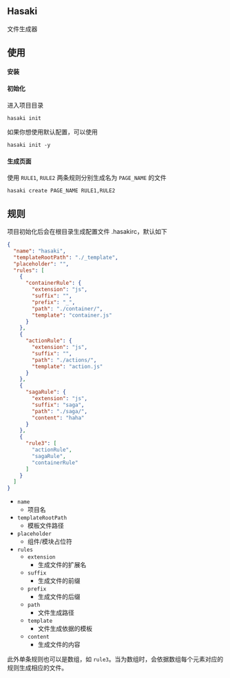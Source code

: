 ## Hasaki

文件生成器

## 使用

#### 安装

#### 初始化

进入项目目录

`hasaki init`

如果你想使用默认配置，可以使用

`hasaki init -y`

#### 生成页面

使用 `RULE1`, `RULE2` 两条规则分别生成名为 `PAGE_NAME` 的文件

`hasaki create PAGE_NAME RULE1,RULE2`

## 规则

项目初始化后会在根目录生成配置文件 .hasakirc，默认如下

```json
{
  "name": "hasaki",
  "templateRootPath": "./_template",
  "placeholder": "",
  "rules": [
    {
      "containerRule": {
        "extension": "js",
        "suffix": "",
        "prefix": "_",
        "path": "./container/",
        "template": "container.js"
      }
    },
    {
      "actionRule": {
        "extension": "js",
        "suffix": "",
        "path": "./actions/",
        "template": "action.js"
      }
    },
    {
      "sagaRule": {
        "extension": "js",
        "suffix": "saga",
        "path": "./saga/",
        "content": "haha"
      }
    },
    {
      "rule3": [
        "actionRule",
        "sagaRule",
        "containerRule"
      ]
    }
  ]
}
```

- `name`
  - 项目名
- `templateRootPath`
  - 模板文件路径
- `placeholder`
  - 组件/模块占位符
- `rules`
  - `extension`
    - 生成文件的扩展名
  - `suffix`
    - 生成文件的前缀
  - `prefix`
    - 生成文件的后缀
  - `path`
    - 文件生成路径
  - `template`
    - 文件生成依据的模板
  - `content`
    - 生成文件的内容

此外单条规则也可以是数组，如 `rule3`。当为数组时，会依据数组每个元素对应的规则生成相应的文件。
